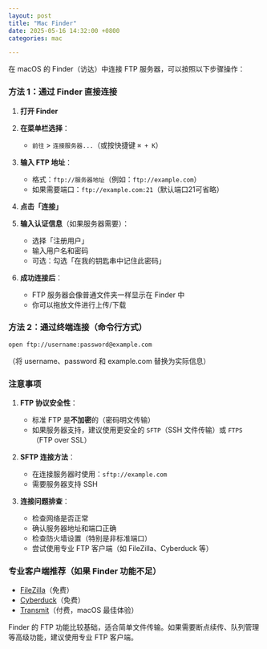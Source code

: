 ```yaml
---
layout: post
title: "Mac Finder"
date: 2025-05-16 14:32:00 +0800
categories: mac

---
```


在 macOS 的 Finder（访达）中连接 FTP 服务器，可以按照以下步骤操作：

### 方法 1：通过 Finder 直接连接
1. **打开 Finder**
2. **在菜单栏选择**：
   - `前往` > `连接服务器...`（或按快捷键 `⌘ + K`）

3. **输入 FTP 地址**：
   - 格式：`ftp://服务器地址`（例如：`ftp://example.com`）
   - 如果需要端口：`ftp://example.com:21`（默认端口21可省略）

4. **点击「连接」**
5. **输入认证信息**（如果服务器需要）：
   - 选择「注册用户」
   - 输入用户名和密码
   - 可选：勾选「在我的钥匙串中记住此密码」

6. **成功连接后**：
   - FTP 服务器会像普通文件夹一样显示在 Finder 中
   - 你可以拖放文件进行上传/下载

### 方法 2：通过终端连接（命令行方式）
```bash
open ftp://username:password@example.com
```
（将 username、password 和 example.com 替换为实际信息）

### 注意事项
1. **FTP 协议安全性**：
   - 标准 FTP 是**不加密**的（密码明文传输）
   - 如果服务器支持，建议使用更安全的 `SFTP`（SSH 文件传输）或 `FTPS`（FTP over SSL）

2. **SFTP 连接方法**：
   - 在连接服务器时使用：`sftp://example.com`
   - 需要服务器支持 SSH

3. **连接问题排查**：
   - 检查网络是否正常
   - 确认服务器地址和端口正确
   - 检查防火墙设置（特别是非标准端口）
   - 尝试使用专业 FTP 客户端（如 FileZilla、Cyberduck 等）

### 专业客户端推荐（如果 Finder 功能不足）
- [FileZilla](https://filezilla-project.org/)（免费）
- [Cyberduck](https://cyberduck.io/)（免费）
- [Transmit](https://panic.com/transmit/)（付费，macOS 最佳体验）

Finder 的 FTP 功能比较基础，适合简单文件传输。如果需要断点续传、队列管理等高级功能，建议使用专业 FTP 客户端。

